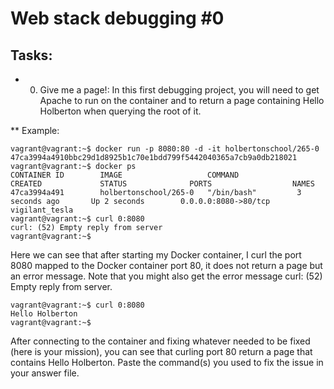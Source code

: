 # Web stack debugging #0

## Tasks:

*    0. Give me a page!:
    In this first debugging project, you will need to get Apache to run on the container and to return a page containing Hello Holberton when querying the root of it.

**    Example:
```shell
vagrant@vagrant:~$ docker run -p 8080:80 -d -it holbertonschool/265-0 
47ca3994a4910bbc29d1d8925b1c70e1bdd799f5442040365a7cb9a0db218021 
vagrant@vagrant:~$ docker ps 
CONTAINER ID        IMAGE                   COMMAND             CREATED             STATUS              PORTS                  NAMES 
47ca3994a491        holbertonschool/265-0   "/bin/bash"         3 seconds ago       Up 2 seconds        0.0.0.0:8080->80/tcp   vigilant_tesla 
vagrant@vagrant:~$ curl 0:8080 
curl: (52) Empty reply from server 
vagrant@vagrant:~$ 
```

Here we can see that after starting my Docker container, I curl the port 8080 mapped to the Docker container port 80, it does not return a page but an error message. Note that you might also get the error message curl: (52) Empty reply from server.

```shell
vagrant@vagrant:~$ curl 0:8080 
Hello Holberton 
vagrant@vagrant:~$ 
```
After connecting to the container and fixing whatever needed to be fixed (here is your mission), you can see that curling port 80 return a page that contains Hello Holberton. Paste the command(s) you used to fix the issue in your answer file.
